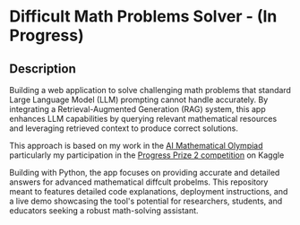 # Difficult Math Problems Solver - (In Progress)  

## Description 

Building a web application to solve challenging math problems that standard Large Language Model (LLM) prompting cannot handle accurately. By integrating a Retrieval-Augmented Generation (RAG) system, this app enhances LLM capabilities by querying relevant mathematical resources and leveraging retrieved context to produce correct solutions.


This approach is based on my work in  the [AI Mathematical Olympiad](https://aimoprize.com/) particularly my participation in the [Progress Prize 2 competition](https://www.kaggle.com/competitions/ai-mathematical-olympiad-progress-prize-2/) on  Kaggle

Building with Python, the app focuses on providing accurate and detailed answers for advanced mathematical diffcult probelms.
This repository meant to features detailed code explanations, deployment instructions, and a live demo showcasing the tool's potential for researchers, students, and educators seeking a robust math-solving assistant.